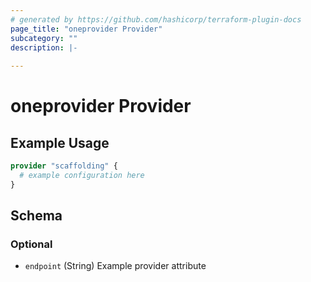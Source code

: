 ```yaml
---
# generated by https://github.com/hashicorp/terraform-plugin-docs
page_title: "oneprovider Provider"
subcategory: ""
description: |-
  
---
```


# oneprovider Provider



## Example Usage

```terraform
provider "scaffolding" {
  # example configuration here
}
```

<!-- schema generated by tfplugindocs -->
## Schema

### Optional

- `endpoint` (String) Example provider attribute
